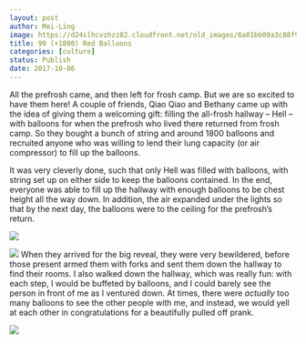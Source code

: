 ```yaml
---
layout: post
author: Mei-Ling
image: https://d24slhcvzhzz82.cloudfront.net/old_images/6a01bb09a3c88f970d01b8d2afb8e8970c-pi.jpg
title: 99 (+1800) Red Balloons
categories: [culture]
status: Publish
date: 2017-10-06
---
```


All the prefrosh came, and then left for frosh camp. But we are so excited to have them here! A couple of friends, Qiao Qiao and Bethany came up with the idea of giving them a welcoming gift: filling the all-frosh hallway – Hell – with balloons for when the prefrosh who lived there returned from frosh camp. So they bought a bunch of string and around 1800 balloons and recruited anyone who was willing to lend their lung capacity (or air compressor) to fill up the balloons.

It was very cleverly done, such that only Hell was filled with balloons, with string set up on either side to keep the balloons contained. In the end, everyone was able to fill up the hallway with enough balloons to be chest height all the way down. In addition, the air expanded under the lights so that by the next day, the balloons were to the ceiling for the prefrosh’s return.


![](https://d24slhcvzhzz82.cloudfront.net/old_images/6a01bb09a3c88f970d01bb09c87bab970d-pi.jpg)

![](https://d24slhcvzhzz82.cloudfront.net/old_images/6a01bb09a3c88f970d01bb09c87bb4970d-pi.jpg)
When they arrived for the big reveal, they were very bewildered, before those present armed them with forks and sent them down the hallway to find their rooms. I also walked down the hallway, which was really fun: with each step, I would be buffeted by balloons, and I could barely see the person in front of me as I ventured down. At times, there were *actually* too many balloons to see the other people with me, and instead, we would yell at each other in congratulations for a beautifully pulled off prank.


![](https://d24slhcvzhzz82.cloudfront.net/old_images/6a01bb09a3c88f970d01b7c9256644970b-pi.jpg)
